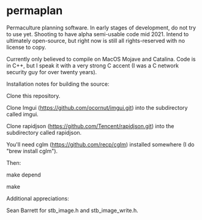 # permaplan
Permaculture planning software.  In early stages of development, do not try to use yet.  Shooting to have alpha semi-usable code mid 2021.  Intend to ultimately open-source, but right now is still all rights-reserved with no
license to copy.

Currently only believed to compile on MacOS Mojave and Catalina.  Code is in C++, but I speak it with a very strong C accent (I was a C network security guy for over twenty years).

Installation notes for building the source:

Clone this repository.

Clone Imgui (https://github.com/ocornut/imgui.git) into the subdirectory called imgui.

Clone rapidjson (https://github.com/Tencent/rapidjson.git) into the subdirectory called rapidjson.

You'll need cglm (https://github.com/recp/cglm) installed somewhere (I do "brew install cglm").

Then:

make depend

make

Additional appreciations:

Sean Barrett for stb_image.h and stb_image_write.h.





